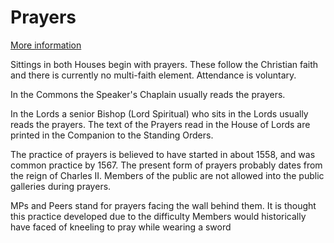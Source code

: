 # Prayers

[More information](http://www.parliament.uk/about/how/business/prayers/)

Sittings in both Houses begin with prayers. These follow the Christian faith and there is currently no multi-faith element. Attendance is voluntary.

In the Commons the Speaker's Chaplain usually reads the prayers.

In the Lords a senior Bishop (Lord Spiritual) who sits in the Lords usually reads the prayers. The text of the Prayers read in the House of Lords are printed in the Companion to the Standing Orders.

The practice of prayers is believed to have started in about 1558, and was common practice by 1567. The present form of prayers probably dates from the reign of Charles II. Members of the public are not allowed into the public galleries during prayers.

MPs and Peers stand for prayers facing the wall behind them. It is thought this practice developed due to the difficulty Members would historically have faced of kneeling to pray while wearing a sword